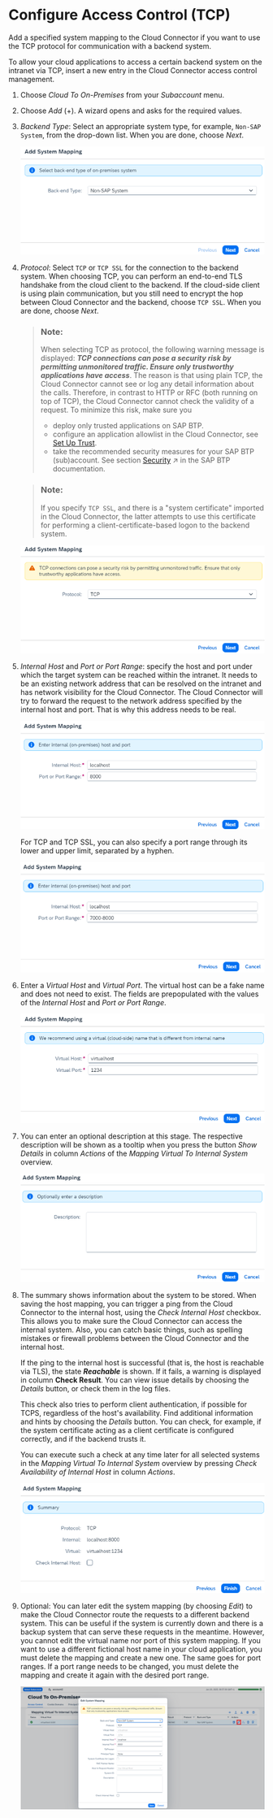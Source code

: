 <!-- loiobefd4374d33a4833be117d7149b6a103 -->

# Configure Access Control \(TCP\)

Add a specified system mapping to the Cloud Connector if you want to use the TCP protocol for communication with a backend system.



To allow your cloud applications to access a certain backend system on the intranet via TCP, insert a new entry in the Cloud Connector access control management.

1.  Choose *Cloud To On-Premises* from your *Subaccount* menu.
2.  Choose *Add* \(+\). A wizard opens and asks for the required values.
3.  *Backend Type*: Select an appropriate system type, for example, `Non-SAP System`, from the drop-down list. When you are done, choose *Next*.

    ![](images/SCC_CS_AccessControlLDAP_1_034ceaa.png)

4.  *Protocol*: Select `TCP` or `TCP SSL` for the connection to the backend system. When choosing TCP, you can perform an end-to-end TLS handshake from the cloud client to the backend. If the cloud-side client is using plain communication, but you still need to encrypt the hop between Cloud Connector and the backend, choose `TCP SSL`. When you are done, choose *Next*.

    > ### Note:  
    > When selecting TCP as protocol, the following warning message is displayed: ***TCP connections can pose a security risk by permitting unmonitored traffic. Ensure only trustworthy applications have access***. The reason is that using plain TCP, the Cloud Connector cannot see or log any detail information about the calls. Therefore, in contrast to HTTP or RFC \(both running on top of TCP\), the Cloud Connector cannot check the validity of a request. To minimize this risk, make sure you
    > 
    > -   deploy only trusted applications on SAP BTP.
    > -   configure an application allowlist in the Cloud Connector, see [Set Up Trust](set-up-trust-a4ee70f.md).
    > -   take the recommended security measures for your SAP BTP \(sub\)account. See section [Security](https://help.sap.com/viewer/65de2977205c403bbc107264b8eccf4b/Cloud/en-US/e129aa20c78c4a9fb379b9803b02e5f6.html "Use the security features and functions of SAP BTP to support the security policies of your organization.") :arrow_upper_right: in the SAP BTP documentation.

    > ### Note:  
    > If you specify `TCP SSL`, and there is a "system certificate" imported in the Cloud Connector, the latter attempts to use this certificate for performing a client-certificate-based logon to the backend system.

    ![](images/SCC_CS_AccessControlTCP_2_c871300.png)

5.  *Internal Host* and *Port or Port Range*: specify the host and port under which the target system can be reached within the intranet. It needs to be an existing network address that can be resolved on the intranet and has network visibility for the Cloud Connector. The Cloud Connector will try to forward the request to the network address specified by the internal host and port. That is why this address needs to be real.

    ![](images/SCC_CS_AccessControlTCP_3_3f227d4.png)

    For TCP and TCP SSL, you can also specify a port range through its lower and upper limit, separated by a hyphen.

    ![](images/SCC_CS_AccessControlTCP_4_576c741.png)

6.  Enter a *Virtual Host* and *Virtual Port*. The virtual host can be a fake name and does not need to exist. The fields are prepopulated with the values of the *Internal Host* and *Port or Port Range*.

    ![](images/SCC_CS_AccessControlLDAP_4_b8b5393.png)

7.  You can enter an optional description at this stage. The respective description will be shown as a tooltip when you press the button *Show Details* in column *Actions* of the *Mapping Virtual To Internal System* overview.

    ![](images/SCC_CS_AccessControlTCP_6_eed5b60.png)

8.  The summary shows information about the system to be stored. When saving the host mapping, you can trigger a ping from the Cloud Connector to the internal host, using the *Check Internal Host* checkbox. This allows you to make sure the Cloud Connector can access the internal system. Also, you can catch basic things, such as spelling mistakes or firewall problems between the Cloud Connector and the internal host.

    If the ping to the internal host is successful \(that is, the host is reachable via TLS\), the state ***Reachable*** is shown. If it fails, a warning is displayed in column **Check Result**. You can view issue details by choosing the *Details* button, or check them in the log files.

    This check also tries to perform client authentication, if possible for TCPS, regardless of the host's availability. Find additional information and hints by choosing the *Details* button. You can check, for example, if the system certificate acting as a client certificate is configured correctly, and if the backend trusts it.

    You can execute such a check at any time later for all selected systems in the *Mapping Virtual To Internal System* overview by pressing *Check Availability of Internal Host* in column *Actions*.

    ![](images/SCC_CS_AccessControlTCP_7_95b7b07.png)

9.  Optional: You can later edit the system mapping \(by choosing *Edit*\) to make the Cloud Connector route the requests to a different backend system. This can be useful if the system is currently down and there is a backup system that can serve these requests in the meantime. However, you cannot edit the virtual name nor port of this system mapping. If you want to use a different fictional host name in your cloud application, you must delete the mapping and create a new one. The same goes for port ranges. If a port range needs to be changed, you must delete the mapping and create it again with the desired port range.

    ![](images/SCC_CS_AccessControlTCP_8_df4a61b.png)


